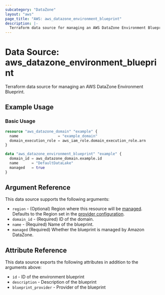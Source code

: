 ```yaml
---
subcategory: "DataZone"
layout: "aws"
page_title: "AWS: aws_datazone_environment_blueprint"
description: |-
  Terraform data source for managing an AWS DataZone Environment Blueprint.
---
```


# Data Source: aws_datazone_environment_blueprint

Terraform data source for managing an AWS DataZone Environment Blueprint.

## Example Usage

### Basic Usage

```terraform
resource "aws_datazone_domain" "example" {
  name                  = "example_domain"
  domain_execution_role = aws_iam_role.domain_execution_role.arn
}

data "aws_datazone_environment_blueprint" "example" {
  domain_id = aws_datazone_domain.example.id
  name      = "DefaultDataLake"
  managed   = true
}
```

## Argument Reference

This data source supports the following arguments:

* `region` - (Optional) Region where this resource will be [managed](https://docs.aws.amazon.com/general/latest/gr/rande.html#regional-endpoints). Defaults to the Region set in the [provider configuration](https://registry.terraform.io/providers/hashicorp/aws/latest/docs#aws-configuration-reference).
* `domain_id` - (Required) ID of the domain.
* `name` - (Required) Name of the blueprint.
* `managed` (Required) Whether the blueprint is managed by Amazon DataZone.

## Attribute Reference

This data source exports the following attributes in addition to the arguments above:

* `id` - ID of the environment blueprint
* `description` - Description of the blueprint
* `blueprint_provider` - Provider of the blueprint
